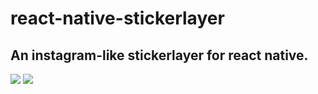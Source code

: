 # react-native-stickerlayer
## An instagram-like stickerlayer for react native.
![](https://media.giphy.com/media/mwuVFNeMIOE1GcdZ2c/giphy.gif)
![](https://media.giphy.com/media/rcqp55tPpZ5DNQFXGF/giphy.gif)
